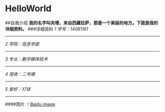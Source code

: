 # HelloWorld
##自我介绍
**我的名字叫央增，来自西藏拉萨，那是一个美丽的地方。下面是我的详细资料。**
###详细资料
*1 学号：14081161*
***
*2 学院：信息学部*
***
*3 专业：数字媒体技术*
***
*4 宿舍：二号楼*
***
*5 爱好：打球*
***
####图片 
！[Baidu image](http://bbs.crsky.com/1236983883/Mon_1209/25_187069_eaac13adbd074a5.jpg) 

